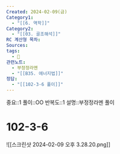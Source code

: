 ```yaml
---
Created: 2024-02-09(금)
Category1:
  - "[[6. 역학]]"
Category2:
  - "[[03. 골조해석]]"
RC 계산형 목차: 
Sources: 
tags:
  - 🧮
관련노트:
  - 부정정라멘
  - "[[B35. 에너지법]]"
정답:
  - "[[102-3-6 풀이]]"
---
```

중요::1
풀이::OO
반복도::1
설명::부정정라멘 풀이
#  102-3-6

![[스크린샷 2024-02-09 오후 3.28.20.png]]